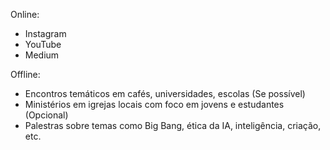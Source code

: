 Online:
- Instagram 
- YouTube
- Medium

Offline:
- Encontros temáticos em cafés, universidades, escolas (Se possível)
- Ministérios em igrejas locais com foco em jovens e estudantes (Opcional)
- Palestras sobre temas como Big Bang, ética da IA, inteligência, criação, etc.